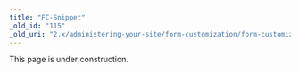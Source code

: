 ```yaml
---
title: "FC-Snippet"
_old_id: "115"
_old_uri: "2.x/administering-your-site/form-customization/form-customization-pages/fc-snippet"
---
```


<div class="note">This page is under construction.</div>